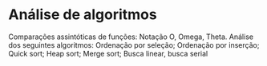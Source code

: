 # Análise de algoritmos
 Comparações assintóticas de funções: Notação O, Omega, Theta. Análise dos seguintes algoritmos: Ordenação por seleção; Ordenação por inserção; Quick sort; Heap sort; Merge sort; Busca linear, busca serial
